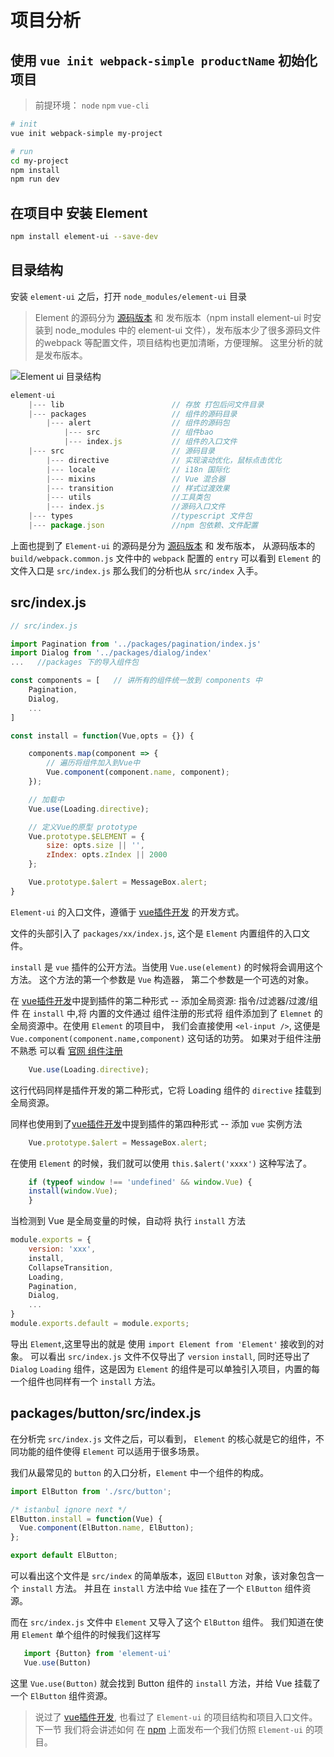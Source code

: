 #  项目分析

## 使用 `vue init webpack-simple productName` 初始化项目

> 前提环境： `node` `npm` `vue-cli` 

```bash
# init
vue init webpack-simple my-project

# run 
cd my-project
npm install 
npm run dev
``` 

## 在项目中 安装 Element

```bash
npm install element-ui --save-dev
```

## 目录结构
安装 `element-ui` 之后，打开 `node_modules/element-ui` 目录

> Element 的源码分为 [源码版本](https://github.com/ElemeFE/element)  和  发布版本（npm install element-ui 时安装到 node_modules 中的 element-ui 文件），发布版本少了很多源码文件的webpack 等配置文件，项目结构也更加清晰，方便理解。 这里分析的就是发布版本。

![Element ui 目录结构](https://user-gold-cdn.xitu.io/2018/9/7/165b1ffa12ca4e54?w=293&h=249&f=png&s=4392)

```js
element-ui
    |--- lib                        // 存放 打包后问文件目录
    |--- packages                   // 组件的源码目录
        |--- alert                  // 组件的源码包
            |--- src                // 组件bao
            |--- index.js           // 组件的入口文件
    |--- src                        // 源码目录
        |--- directive              // 实现滚动优化，鼠标点击优化
        |--- locale                 // i18n 国际化
        |--- mixins                 // Vue 混合器
        |--- transition             // 样式过渡效果
        |--- utils                  //工具类包
        |--- index.js               //源码入口文件
    |--- types                      //typescript 文件包
    |--- package.json               //npm 包依赖、文件配置
```

上面也提到了 `Element-ui` 的源码是分为 [源码版本](https://github.com/ElemeFE/element)  和 发布版本， 从源码版本的 `build/webpack.common.js` 文件中的 `webpack` 配置的 `entry` 可以看到 `Element` 的文件入口是 `src/index.js` 那么我们的分析也从 `src/index` 入手。  

## src/index.js 


```js
// src/index.js

import Pagination from '../packages/pagination/index.js'
import Dialog from '../packages/dialog/index'
...   //packages 下的导入组件包

const components = [   // 讲所有的组件统一放到 components 中
    Pagination,
    Dialog,
    ...
]

const install = function(Vue,opts = {}) {

    components.map(component => {
        // 遍历将组件加入到Vue中
        Vue.component(component.name, component);
    });

    // 加载中
    Vue.use(Loading.directive);

    // 定义Vue的原型 prototype
    Vue.prototype.$ELEMENT = {
        size: opts.size || '',
        zIndex: opts.zIndex || 2000
    };

    Vue.prototype.$alert = MessageBox.alert;
}

```
`Element-ui` 的入口文件，遵循于 [vue插件开发](https://juejin.im/post/6844903671793188877) 的开发方式。

文件的头部引入了 `packages/xx/index.js`, 这个是 `Element` 内置组件的入口文件。

`install` 是 `vue` 插件的公开方法。当使用 `Vue.use(element)` 的时候将会调用这个方法。 这个方法的第一个参数是 `Vue` 构造器， 第二个参数是一个可选的对象。 


在 [vue插件开发](https://juejin.im/post/6844903671793188877)中提到插件的第二种形式 -- 添加全局资源: 指令/过滤器/过渡/组件
在 `install` 中,将 内置的文件通过 组件注册的形式将 组件添加到了 `Elemnet` 的全局资源中。在使用 `Element` 的项目中， 我们会直接使用 `<el-input />`, 这便是 `Vue.component(component.name,component)` 这句话的功劳。  如果对于组件注册不熟悉  可以看 [官网 组件注册](https://cn.vuejs.org/v2/guide/components-registration.html)

```js
    Vue.use(Loading.directive);
```

这行代码同样是插件开发的第二种形式，它将 Loading 组件的 `directive` 挂载到全局资源。


同样也使用到了[vue插件开发](https://juejin.im/post/6844903671793188877)中提到插件的第四种形式 -- 添加 `vue` 实例方法

```js
    Vue.prototype.$alert = MessageBox.alert;
```

在使用 `Element` 的时候，我们就可以使用 `this.$alert('xxxx')` 这种写法了。


```js
    if (typeof window !== 'undefined' && window.Vue) {
    install(window.Vue);
    }
```
当检测到 Vue 是全局变量的时候，自动将 执行 `install` 方法


```js
module.exports = {
    version: 'xxx',
    install,
    CollapseTransition,
    Loading,
    Pagination,
    Dialog,
    ...
}
module.exports.default = module.exports;
```

导出 `Element`,这里导出的就是 使用 `import Element from 'Element'` 接收到的对象。
可以看出 `src/index.js` 文件不仅导出了 `version` `install`, 同时还导出了 `Dialog`  `Loading` 组件，这是因为 `Element` 的组件是可以单独引入项目，内置的每一个组件也同样有一个 `install` 方法。

## packages/button/src/index.js 
在分析完 `src/index.js` 文件之后，可以看到， `Element` 的核心就是它的组件，不同功能的组件使得 `Element` 可以适用于很多场景。

我们从最常见的  `button` 的入口分析，`Element` 中一个组件的构成。  

```js
import ElButton from './src/button';

/* istanbul ignore next */
ElButton.install = function(Vue) {
  Vue.component(ElButton.name, ElButton);
};

export default ElButton;


```
 
 可以看出这个文件是 `src/index` 的简单版本，返回 `ElButton` 对象，该对象包含一个 `install` 方法。 并且在 `install` 方法中给 `Vue` 挂在了一个 `ElButton` 组件资源。

 而在 `src/index.js` 文件中 `Element` 又导入了这个 `ElButton` 组件。
 我们知道在使用 `Element` 单个组件的时候我们这样写

 ```js
    import {Button} from 'element-ui'
    Vue.use(Button)
 ```

 这里 `Vue.use(Button)` 就会找到 Button 组件的 `install` 方法，并给 Vue 挂载了一个 `ElButton` 组件资源。

> 说过了 [vue插件开发](https://juejin.im/post/6844903671793188877), 也看过了 `Element-ui` 的项目结构和项目入口文件。下一节 我们将会讲述如何 在 [npm](https://www.npmjs.com/) 上面发布一个我们仿照 `Element-ui` 的项目。

